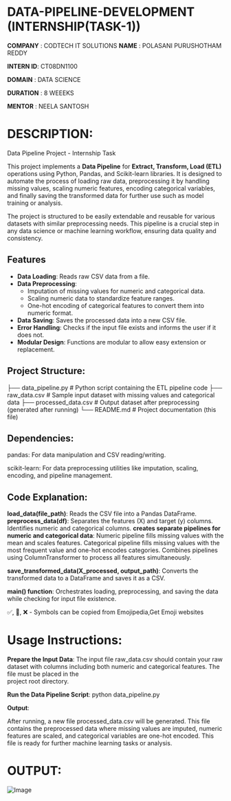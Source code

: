 # DATA-PIPELINE-DEVELOPMENT (INTERNSHIP(TASK-1))

**COMPANY**  : CODTECH IT SOLUTIONS
**NAME**     : POLASANI PURUSHOTHAM REDDY

**INTERN ID**: CT08DN1100

**DOMAIN**   : DATA SCIENCE

**DURATION** : 8 WEEEKS

**MENTOR**   : NEELA SANTOSH



# DESCRIPTION:
  Data Pipeline Project - Internship Task

  This project implements a **Data Pipeline** for **Extract, Transform, Load (ETL)** operations using Python, Pandas, and Scikit-learn libraries. It is designed to   automate the process of loading raw data, preprocessing it by handling missing values, scaling numeric features, encoding categorical variables, and finally        saving the transformed data for further use such as model training or analysis.

The project is structured to be easily extendable and reusable for various datasets with similar preprocessing needs. This pipeline is a crucial step in any data science or machine learning workflow, ensuring data quality and consistency.

## Features

  - **Data Loading**: Reads raw CSV data from a file.
  - **Data Preprocessing**:
      - Imputation of missing values for numeric and categorical data.
      - Scaling numeric data to standardize feature ranges.
      - One-hot encoding of categorical features to convert them into numeric format.
  - **Data Saving**: Saves the processed data into a new CSV file.
  - **Error Handling**: Checks if the input file exists and informs the user if it does not.
  - **Modular Design**: Functions are modular to allow easy extension or replacement.
  


## Project Structure:

  ├── data_pipeline.py # Python script containing the ETL pipeline code
  ├── raw_data.csv # Sample input dataset with missing values and categorical data
  ├── processed_data.csv # Output dataset after preprocessing (generated after running)
  └── README.md # Project documentation (this file)

## Dependencies:
  pandas: For data manipulation and CSV reading/writing.

  scikit-learn: For data preprocessing utilities like imputation, scaling, encoding, and pipeline management. 

## Code Explanation:
  **load_data(file_path)**: Reads the CSV file into a Pandas DataFrame.
  **preprocess_data(df)**:
    Separates the features (X) and target (y) columns.
    Identifies numeric and categorical columns.
  **creates separate pipelines for numeric and categorical data**:
    Numeric pipeline fills missing values with the mean and scales features.
    Categorical pipeline fills missing values with the most frequent value and one-hot encodes categories.
    Combines pipelines using ColumnTransformer to process all features simultaneously.

  **save_transformed_data(X_processed, output_path)**: Converts the transformed data to a DataFrame and saves it as a CSV.

  **main() function**: Orchestrates loading, preprocessing, and saving the data while checking for input file existence.

✅, 🔄, ❌ - Symbols can be copied from Emojipedia,Get Emoji  websites


# Usage Instructions:
  **Prepare the Input Data**:
    The input file raw_data.csv should contain your raw dataset with columns including both numeric and categorical features. The file must be placed in the        
    project root directory.

**Run the Data Pipeline Script**:
   python data_pipeline.py
   
**Output**:

  After running, a new file processed_data.csv will be generated. This file contains the preprocessed data where missing values are imputed, numeric features are     scaled, and categorical variables are one-hot encoded. This file is ready for further machine learning tasks or analysis.



# OUTPUT:

![Image](https://github.com/user-attachments/assets/5232f591-1560-426a-be91-43d2d5b5cbd3)


